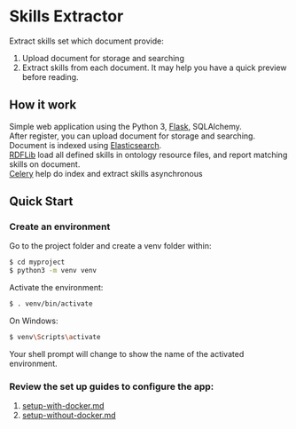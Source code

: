# Skills Extractor

Extract skills set which document provide:

1. Upload document for storage and searching
1. Extract skills from each document. It may help you have a quick preview before reading.

## How it work
Simple web application using the Python 3, [Flask](http://flask.pocoo.org), SQLAlchemy.  
After register, you can upload document for storage and searching.  
Document is indexed using [Elasticsearch](https://www.elastic.co).  
[RDFLib](https://github.com/RDFLib/rdflib) load all defined skills in ontology resource files, and report matching skills on document.  
[Celery](http://www.celeryproject.org) help do index and extract skills asynchronous 

## Quick Start

### Create an environment

Go to the project folder and create a venv folder within:

```sh
$ cd myproject
$ python3 -m venv venv
```

Activate the environment:

```sh
$ . venv/bin/activate
```

On Windows:

```sh
$ venv\Scripts\activate
```

Your shell prompt will change to show the name of the activated environment.


### Review the set up guides to configure the app:

1. [setup-with-docker.md](setup-with-docker.md)
1. [setup-without-docker.md](setup-without-docker.md)
